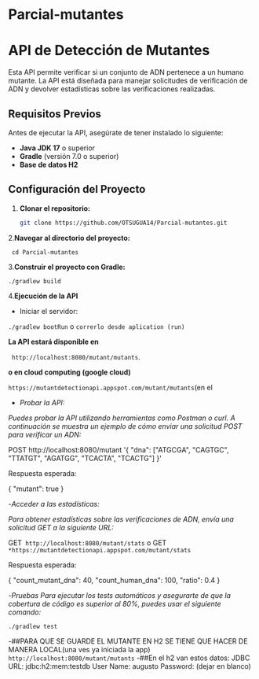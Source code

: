 # Parcial-mutantes
# API de Detección de Mutantes

Esta API permite verificar si un conjunto de ADN pertenece a un humano mutante. La API está diseñada para manejar solicitudes de verificación de ADN y devolver estadísticas sobre las verificaciones realizadas.

## Requisitos Previos

Antes de ejecutar la API, asegúrate de tener instalado lo siguiente:

- **Java JDK 17** o superior
- **Gradle** (versión 7.0 o superior)
- **Base de datos H2**

## Configuración del Proyecto

1. **Clonar el repositorio:**

   ```bash
   git clone https://github.com/OTSUGUA14/Parcial-mutantes.git

2.**Navegar al directorio del proyecto:**

``
      cd Parcial-mutantes``

3.**Construir el proyecto con Gradle:**

``./gradlew build``


4.**Ejecución de la API**
- Iniciar el servidor:

``./gradlew bootRun``
o
``correrlo desde aplication (run)``

**La API estará disponible en**

`` http://localhost:8080/mutant/mutants``.

**o en cloud computing (google cloud)**

``https://mutantdetectionapi.appspot.com/mutant/mutants``(en el 

- *Probar la API:*

*Puedes probar la API utilizando herramientas como Postman o curl. A continuación se muestra un ejemplo de cómo enviar una solicitud POST para verificar un ADN:*

POST http://localhost:8080/mutant '{ "dna": ["ATGCGA", "CAGTGC", "TTATGT", "AGATGG", "TCACTA", "TCACTG"] }'

Respuesta esperada:

{ "mutant": true }

-*Acceder a las estadísticas:*

*Para obtener estadísticas sobre las verificaciones de ADN, envía una solicitud GET a la siguiente URL:*

GET`` http://localhost:8080/mutant/stats``
o
GET ``*https://mutantdetectionapi.appspot.com/mutant/stats``


Respuesta esperada:

{ "count_mutant_dna": 40, "count_human_dna": 100, "ratio": 0.4 }

-*Pruebas*
*Para ejecutar los tests automáticos y asegurarte de que la cobertura de código es superior al 80%, puedes usar el siguiente comando:*

``./gradlew test``

-##PARA QUE SE GUARDE EL MUTANTE EN H2 SE TIENE QUE HACER DE MANERA LOCAL(una ves ya iniciada la app)
``http://localhost:8080/mutant/mutants``
-##En el h2 van estos datos:
JDBC URL: jdbc:h2:mem:testdb
User Name: augusto
Password: (dejar en blanco)
